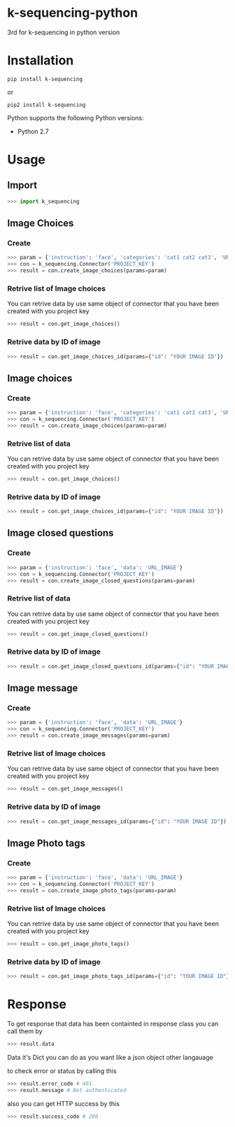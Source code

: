 # k-sequencing-python
3rd for k-sequencing in python version 


# Installation 
```
pip install k-sequencing
```
or
```
pip2 install k-sequencing
```

Python supports the following Python versions:

* Python 2.7


# Usage


## Import 
```python
>>> import k_sequencing
```


## Image Choices

### Create
```python
>>> param = {'instruction': 'face', 'categories': 'cat1 cat2 cat3', 'URL_IMAGE'}
>>> con = k_sequencing.Connector('PROJECT_KEY')
>>> result = con.create_image_choices(params=param)
```

### Retrive list of Image choices

You can retrive data by use same object of connector that you have been created with you project key

```python 
>>> result = con.get_image_choices()
```

### Retrive data by ID of image

```python
>>> result = con.get_image_choices_id(params={"id": "YOUR IMAGE ID"})
```


## Image choices

### Create
```python
>>> param = {'instruction': 'face', 'categories': 'cat1 cat2 cat3', 'URL_IMAGE'}
>>> con = k_sequencing.Connector('PROJECT_KEY')
>>> result = con.create_image_choices(params=param)
```

### Retrive list of data

You can retrive data by use same object of connector that you have been created with you project key

```python 
>>> result = con.get_image_choices()
```

### Retrive data by ID of image

```python
>>> result = con.get_image_choices_id(params={"id": "YOUR IMAGE ID"})
```

## Image closed questions

### Create
```python
>>> param = {'instruction': 'face', 'data': 'URL_IMAGE'}
>>> con = k_sequencing.Connector('PROJECT_KEY')
>>> result = con.create_image_closed_questions(params=param)
```

### Retrive list of data

You can retrive data by use same object of connector that you have been created with you project key

```python 
>>> result = con.get_image_closed_questions()
```

### Retrive data by ID of image

```python
>>> result = con.get_image_closed_questions_id(params={"id": "YOUR IMAGE ID"})
```

## Image message

### Create
```python
>>> param = {'instruction': 'face', 'data': 'URL_IMAGE'}
>>> con = k_sequencing.Connector('PROJECT_KEY')
>>> result = con.create_image_messages(params=param)
```

### Retrive list of Image choices

You can retrive data by use same object of connector that you have been created with you project key

```python 
>>> result = con.get_image_messages()
```

### Retrive data by ID of image

```python
>>> result = con.get_image_messages_id(params={"id": "YOUR IMAGE ID"})
```

## Image Photo tags

### Create
```python
>>> param = {'instruction': 'face', 'data': 'URL_IMAGE'}
>>> con = k_sequencing.Connector('PROJECT_KEY')
>>> result = con.create_image_photo_tags(params=param)
```

### Retrive list of Image choices

You can retrive data by use same object of connector that you have been created with you project key

```python 
>>> result = con.get_image_photo_tags()
```

### Retrive data by ID of image

```python
>>> result = con.get_image_photo_tags_id(params={"id": "YOUR IMAGE ID"})
```

# Response
To get response that data has been containted in response class you can call them by 
```python 
>>> result.data
```
Data it's Dict you can do as you want like a json object other langauage 

to check error or status by calling this 

```python 
>>> result.error_code # 401
>>> result.message # Not authenticated
```

also you can get HTTP success by this

```python 
>>> result.success_code # 200
```
